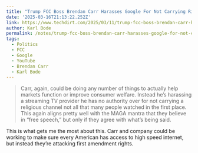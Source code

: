 ```yaml
---
title: "Trump FCC Boss Brendan Carr Harasses Google For Not Carrying Right Wing Religious Programming"
date: '2025-03-16T21:13:22.252Z'
link: https://www.techdirt.com/2025/03/11/trump-fcc-boss-brendan-carr-harasses-google-for-not-carrying-right-wing-religious-programming/
author: Karl Bode
permalink: /notes/trump-fcc-boss-brendan-carr-harasses-google-for-not-carrying-right-wing-religious-programming/index.html
tags:
  - Politics
  - FCC
  - Google
  - YouTube
  - Brendan Carr
  - Karl Bode
---
```

> Carr, again, could be doing any number of things to actually help markets function or improve consumer welfare. Instead he’s harassing a streaming TV provider he has no authority over for not carrying a religious channel not all that many people watched in the first place. This again aligns pretty well with the MAGA mantra that they believe in “free speech,” but only if they agree with what’s being said.

This is what gets me the most about this. Carr and company could be working to make sure every American has access to high speed internet, but instead they’re attacking first amendment rights.
